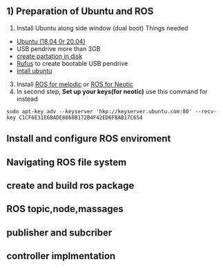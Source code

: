 ## 1)	Preparation of Ubuntu and ROS
1. Install Ubuntu along side window (dual boot)
Things needed
- [Ubuntu (18.04 0r 20.04)](https://ubuntu.com/download/desktop#download)
- USB pendrive more than 3GB
- [create partation in disk](https://www.youtube.com/watch?v=_HgjasKuOBw)
- [Rufus](https://rufus.ie/en_US/) to create bootable USB pendrive 
- [Intall ubuntu](https://www.youtube.com/watch?v=-iSAyiicyQY&t=536s)
3. Install [ROS for melodic](http://wiki.ros.org/melodic/Installation/Ubuntu) or [ROS for Neotic](http://wiki.ros.org/noetic/Installation/Ubuntu)
4. In second step, **Set up your keys(for neotic)** use this command for instead
```
sudo apt-key adv --keyserver 'hkp://keyserver.ubuntu.com:80' --recv-key C1CF6E31E6BADE8868B172B4F42ED6FBAB17C654
```

## Install and configure ROS enviroment
## Navigating ROS file system
## create and build ros package
## ROS topic,node,massages
## publisher and subcriber
## controller implmentation
